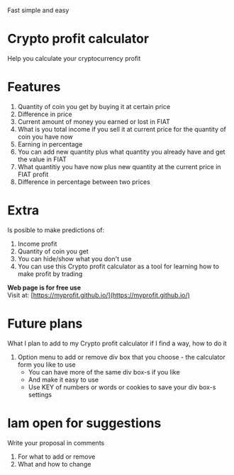 Fast simple and easy
# Crypto profit calculator
Help you calculate your cryptocurrency profit

# Features
1.  Quantity of coin you get by buying it at certain price
2.  Difference in price
3.  Current amount of money you earned or lost in FIAT
4.  What is you total income if you sell it at current price for the quantity of coin you have now
5.  Earning in percentage
6.  You can add new quantity plus what quantity you already have and get the value in FIAT
7.  What quantitiy you have now plus new quantity at the current price in FIAT profit
8.  Difference in percentage between two prices

# Extra
Is posible to make predictions of:
1.  Income profit
2.  Quantity of coin you get
3.  You can hide/show what you don't use
4.  You can use this Crypto profit calculator as a tool for learning how to make profit by trading

<b>Web page is for free use</b><br>
Visit at: [https://myprofit.github.io/](https://myprofit.github.io/)

# Future plans
What I plan to add to my Crypto profit calculator if I find a way, how to do it
1.  Option menu to add or remove div box that you choose - the calculator form you like to use
    - You can have more of the same div box-s if you like
    - And make it easy to use
    - Use KEY of numbers or words or cookies to save your div box-s settings

# Iam open for suggestions
Write your proposal in comments
1. For what to add or remove
2. What and how to change

